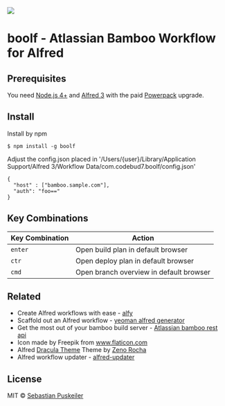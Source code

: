 <img src="https://github.com/codeBud7/boolf/blob/master/doc/screenshot.png">

boolf - Atlassian Bamboo Workflow for Alfred
==============================

Prerequisites
----------------
You need [Node.js 4+](https://nodejs.org) and [Alfred 3](https://www.alfredapp.com) with the paid [Powerpack](https://www.alfredapp.com/powerpack/) upgrade.

Install
----------------
Install by npm
```
$ npm install -g boolf
```
Adjust the config.json placed in '/Users/{user}/Library/Application Support/Alfred 3/Workflow Data/com.codebud7.boolf/config.json'
```
{
  "host" : ["bamboo.sample.com"],
  "auth": "foo=="
}
```

Key Combinations
----------------

Key Combination        | Action
---------------------- | ------
`enter`                | Open build plan in default browser
`ctr`                | Open deploy plan in default browser
`cmd`                | Open branch overview in default browser

Related
----------------
- Create Alfred workflows with ease - [alfy](https://github.com/sindresorhus/alfy)
- Scaffold out an Alfred workflow - [yeoman alfred generator](https://github.com/SamVerschueren/generator-alfred)
- Get the most out of your bamboo build server - [Atlassian bamboo rest api](https://developer.atlassian.com/bamboodev/rest-apis/bamboo-rest-resources#BambooRESTResources-BuildService—AllBuilds)
- Icon made by Freepik from www.flaticon.com
- Alfred [Dracula Theme](https://draculatheme.com/alfred/) Theme by [Zeno Rocha](https://zenorocha.com/)
- Alfred workflow updater - [alfred-updater](https://github.com/SamVerschueren/alfred-updater)

License
----------------
MIT © [Sebastian Puskeiler](twitter.com/ebud7)
